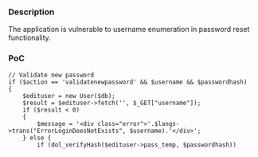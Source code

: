 ### Description
The application is vulnerable to username enumeration in password reset functionality.

### PoC
```
// Validate new password
if ($action == 'validatenewpassword' && $username && $passwordhash)
{
    $edituser = new User($db);
    $result = $edituser->fetch('', $_GET["username"]);
    if ($result < 0)
    {
        $message = '<div class="error">'.$langs->trans("ErrorLoginDoesNotExists", $username).'</div>';
    } else {
        if (dol_verifyHash($edituser->pass_temp, $passwordhash))
 ```
